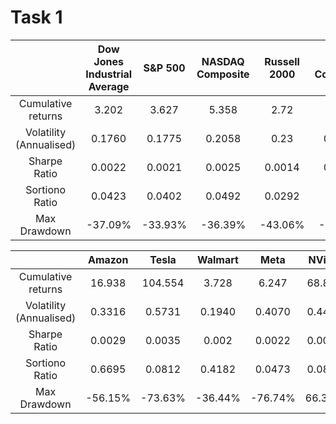 ﻿# Task 1


|                         | Dow Jones Industrial Average | S&P 500 | NASDAQ Composite | Russell 2000 | NYSE Composite |
|:-----------------------:|:----------------------------:|:-------:|:----------------:|:------------:|:--------------:|
|   Cumulative returns    |            3.202             |  3.627  |      5.358       |     2.72     |     2.071      |
| Volatility (Annualised) |            0.1760            | 0.1775  |      0.2058      |     0.23     |     0.1753     |
|      Sharpe Ratio       |            0.0022            | 0.0021  |      0.0025      |    0.0014    |     0.0011     |
|     Sortiono Ratio      |            0.0423            | 0.0402  |      0.0492      |    0.0292    |     0.022      |
|      Max Drawdown       |           -37.09%            | -33.93% |     -36.39%      |   -43.06%    |    -38.11%     |



|                         | Amazon  |  Tesla  | Walmart |  Meta   | NVidia |
|:-----------------------:|:-------:|:-------:|:-------:|:-------:|:------:|
|   Cumulative returns    | 16.938  | 104.554 |  3.728  |  6.247  | 68.873 |
| Volatility (Annualised) | 0.3316  | 0.5731  | 0.1940  | 0.4070  | 0.4471 |
|      Sharpe Ratio       | 0.0029  | 0.0035  |  0.002  | 0.0022  | 0.0035 |
|     Sortiono Ratio      | 0.6695  | 0.0812  | 0.4182  | 0.0473  | 0.0824 |
|      Max Drawdown       | -56.15% | -73.63% | -36.44% | -76.74% | 66.34% |

